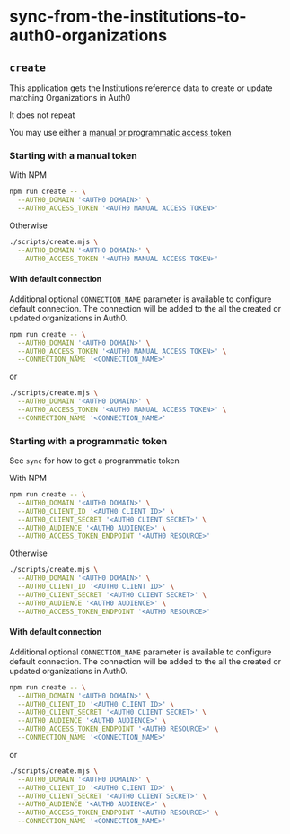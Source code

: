# sync-from-the-institutions-to-auth0-organizations

## `create`

This application gets the Institutions reference data to create or update matching Organizations in Auth0

It does not repeat

You may use either a [manual or programmatic access token](https://auth0.com/docs/secure/tokens/access-tokens/management-api-access-tokens)

### Starting with a manual token

With NPM

```bash
npm run create -- \
  --AUTH0_DOMAIN '<AUTH0 DOMAIN>' \
  --AUTH0_ACCESS_TOKEN '<AUTH0 MANUAL ACCESS TOKEN>'
```

Otherwise

```bash
./scripts/create.mjs \
  --AUTH0_DOMAIN '<AUTH0 DOMAIN>' \
  --AUTH0_ACCESS_TOKEN '<AUTH0 MANUAL ACCESS TOKEN>'
```

#### With default connection

Additional optional `CONNECTION_NAME` parameter is available to configure default connection.
The connection will be added to the all the created or updated organizations in Auth0.

```bash
npm run create -- \
  --AUTH0_DOMAIN '<AUTH0 DOMAIN>' \
  --AUTH0_ACCESS_TOKEN '<AUTH0 MANUAL ACCESS TOKEN>' \
  --CONNECTION_NAME '<CONNECTION_NAME>'
```
or
```bash
./scripts/create.mjs \
  --AUTH0_DOMAIN '<AUTH0 DOMAIN>' \
  --AUTH0_ACCESS_TOKEN '<AUTH0 MANUAL ACCESS TOKEN>' \
  --CONNECTION_NAME '<CONNECTION_NAME>'
```

### Starting with a programmatic token

See `sync` for how to get a programmatic token

With NPM

```bash
npm run create -- \
  --AUTH0_DOMAIN '<AUTH0 DOMAIN>' \
  --AUTH0_CLIENT_ID '<AUTH0 CLIENT ID>' \
  --AUTH0_CLIENT_SECRET '<AUTH0 CLIENT SECRET>' \
  --AUTH0_AUDIENCE '<AUTH0 AUDIENCE>' \
  --AUTH0_ACCESS_TOKEN_ENDPOINT '<AUTH0 RESOURCE>'
```

Otherwise

```bash
./scripts/create.mjs \
  --AUTH0_DOMAIN '<AUTH0 DOMAIN>' \
  --AUTH0_CLIENT_ID '<AUTH0 CLIENT ID>' \
  --AUTH0_CLIENT_SECRET '<AUTH0 CLIENT SECRET>' \
  --AUTH0_AUDIENCE '<AUTH0 AUDIENCE>' \
  --AUTH0_ACCESS_TOKEN_ENDPOINT '<AUTH0 RESOURCE>'
```

#### With default connection

Additional optional `CONNECTION_NAME` parameter is available to configure default connection.
The connection will be added to the all the created or updated organizations in Auth0.

```bash
npm run create -- \
  --AUTH0_DOMAIN '<AUTH0 DOMAIN>' \
  --AUTH0_CLIENT_ID '<AUTH0 CLIENT ID>' \
  --AUTH0_CLIENT_SECRET '<AUTH0 CLIENT SECRET>' \
  --AUTH0_AUDIENCE '<AUTH0 AUDIENCE>' \
  --AUTH0_ACCESS_TOKEN_ENDPOINT '<AUTH0 RESOURCE>' \
  --CONNECTION_NAME '<CONNECTION_NAME>'
```
or
```bash
./scripts/create.mjs \
  --AUTH0_DOMAIN '<AUTH0 DOMAIN>' \
  --AUTH0_CLIENT_ID '<AUTH0 CLIENT ID>' \
  --AUTH0_CLIENT_SECRET '<AUTH0 CLIENT SECRET>' \
  --AUTH0_AUDIENCE '<AUTH0 AUDIENCE>' \
  --AUTH0_ACCESS_TOKEN_ENDPOINT '<AUTH0 RESOURCE>' \
  --CONNECTION_NAME '<CONNECTION_NAME>'
```

